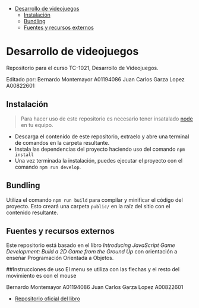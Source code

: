 



- [Desarrollo de videojuegos](#desarrollo-de-videojuegos)
  - [Instalación](#instalaci%c3%b3n)
  - [Bundling](#bundling)
  - [Fuentes y recursos externos](#fuentes-y-recursos-externos)

# Desarrollo de videojuegos

Repositorio para el curso TC-1021, Desarrollo de Videojuegos.

Editado por: 
Bernardo Montemayor A01194086
Juan Carlos Garza Lopez A00822601

## Instalación

> Para hacer uso de este repositorio es necesario tener insatalado 
> [node](https://nodejs.org/en/) en tu equipo. 

- Descarga el contenido de este repositorio, extraelo y abre una terminal de 
comandos en la carpeta resultante.
- Instala las dependencias del proyecto haciendo uso del comando `npm install`
- Una vez terminada la instalación, puedes ejecutar el proyecto con el comando
`npm run develop`.

## Bundling

Utiliza el comando ```npm run build``` para compilar y minificar el código del
proyecto. Esto creará una carpeta `public/` en la raíz del sitio con el
contenido resultante.

## Fuentes y recursos externos

Este repositorio está basado en el libro *Introducing JavaScript Game
Development: Build a 2D Game from the Ground Up* con orientación a enseñar
Programación Orientada a Objetos.

##Instrucciones de uso
  El menu se utiliza con las flechas y el resto del movimiento es con el mouse
 
Bernardo Montemayor A01194086
Juan Carlos Garza Lopez A00822601


- [Repositorio oficial del libro](https://github.com/Apress/intro-javascript-game-dev)
